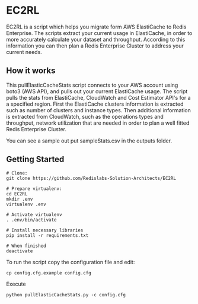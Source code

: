 EC2RL
=====

EC2RL is a script which helps you migrate form AWS ElastiCache to Redis Enterprise.
The scripts extract your current usage in ElastiCache, in order to more accurately calculate your dataset and throughput.
According to this information you can then plan a Redis Enterprise Cluster to address your current needs.

## How it works

This pullElasticCacheStats script connects to your AWS account using boto3 (AWS API), and pulls out your current ElastiCache usage.
The script pulls the stats from ElastiCache, CloudWatch and Cost Estimator API's for a a specified region.
First the ElastiCache clusters information is extracted such as number of clusters and instance types.
Then additional information is extracted from CloudWatch, such as the operations types and throughput, network utilization 
that are needed in order to plan a well fitted Redis Enterprise Cluster.

You can see a sample out put sampleStats.csv in the outputs folder.

## Getting Started

```
# Clone:
git clone https://github.com/Redislabs-Solution-Architects/EC2RL

# Prepare virtualenv:
cd EC2RL
mkdir .env
virtualenv .env

# Activate virtualenv
. .env/bin/activate

# Install necessary libraries
pip install -r requirements.txt

# When finished
deactivate
```

To run the script copy the configuration file and edit:

```
cp config.cfg.example config.cfg
```

Execute 

```
python pullElasticCacheStats.py -c config.cfg
```
